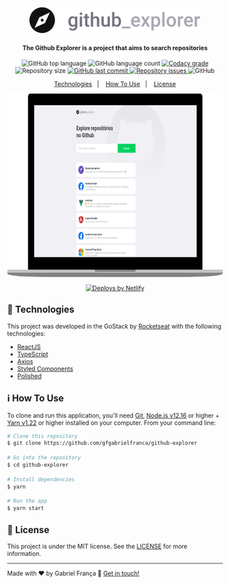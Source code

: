 <h1 align="center">
  <img alt="Github Explorer" src=".github/logo.svg" width="400px" />
</h1>
<h4 align="center">
  The Github Explorer is a project that aims to search repositories
</h4>
<p align="center">
  <img alt="GitHub top language" src="https://img.shields.io/github/languages/top/gfgabrielfranca/github-explorer">

  <img alt="GitHub language count" src="https://img.shields.io/github/languages/count/gfgabrielfranca/github-explorer">

  <a href="https://www.codacy.com/manual/gfgabrielfranca/github-explorer?utm_source=github.com&utm_medium=referral&utm_content=gfgabrielfranca/github-explorer&utm_campaign=Badge_Grade">
    <img alt="Codacy grade" src="https://img.shields.io/codacy/grade/bdf512175d9d46a1ade8ca46d080f4dd">
  </a>

  <img alt="Repository size" src="https://img.shields.io/github/repo-size/gfgabrielfranca/github-explorer">

  <a href="https://github.com/gfgabrielfranca/github-explorer/commits/master">
    <img alt="GitHub last commit" src="https://img.shields.io/github/last-commit/gfgabrielfranca/github-explorer">
  </a>

  <a href="https://github.com/gfgabrielfranca/github-explorer/issues">
    <img alt="Repository issues" src="https://img.shields.io/github/issues/gfgabrielfranca/github-explorer">
  </a>

  <img alt="GitHub" src="https://img.shields.io/github/license/gfgabrielfranca/github-explorer">
</p>

<p align="center">
  <a href="#rocket-technologies">Technologies</a>&nbsp;&nbsp;&nbsp;|&nbsp;&nbsp;&nbsp;
  <a href="#information_source-how-to-use">How To Use</a>&nbsp;&nbsp;&nbsp;|&nbsp;&nbsp;&nbsp;
  <a href="#memo-license">License</a>
</p>

<p align="center">
  <img alt="Frontend" src=".github/print.png" height="428px">
</p>

<p align="center">
  <a href="https://gfgabrielfranca-github-explorer.netlify.app/">
    <img src="https://www.netlify.com/img/global/badges/netlify-color-bg.svg" alt="Deploys by Netlify" />
  </a>
</p>

## :rocket: Technologies

This project was developed in the GoStack by [Rocketseat](https://rocketseat.com.br/) with the following technologies:

- [ReactJS](https://pt-br.reactjs.org/)
- [TypeScript](https://www.typescriptlang.org/)
- [Axios](https://github.com/axios/axios#readme)
- [Styled Components](https://styled-components.com/)
- [Polished](https://polished.js.org/)

## :information_source: How To Use

To clone and run this application, you'll need [Git](https://git-scm.com), [Node.js v12.16](https://nodejs.org/) or higher + [Yarn v1.22](https://yarnpkg.com/) or higher installed on your computer. From your command line:

```bash
# Clone this repository
$ git clone https://github.com/gfgabrielfranca/github-explorer

# Go into the repository
$ cd github-explorer

# Install dependencies
$ yarn

# Run the app
$ yarn start
```

## :memo: License

This project is under the MIT license. See the [LICENSE](https://github.com/gfgabrielfranca/github-explorer/blob/master/LICENSE) for more information.

---

Made with ♥ by Gabriel França :wave: [Get in touch!](https://www.linkedin.com/in/gabrielfrancas/)
